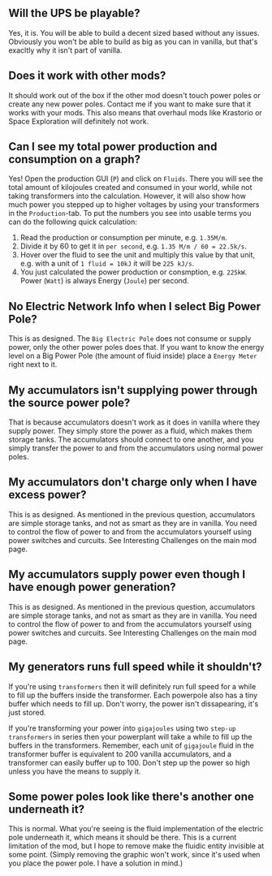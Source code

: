 ## Will the UPS be playable?

Yes, it is. You will be able to build a decent sized based without any issues. Obviously you won't be able to build as big as you can in vanilla, but that's exacltly why it isn't part of vanilla.

## Does it work with other mods?

It should work out of the box if the other mod doesn't touch power poles or create any new power poles. Contact me if you want to make sure that it works with your mods. This also means that overhaul mods like Krastorio or Space Exploration will definitely not work.

## Can I see my total power production and consumption on a graph?
Yes! Open the production GUI (`P`) and click on `Fluids`. There you will see the total amount of kilojoules created and consumed in your world, while not taking transformers into the calculation. However, it will also show how much power you stepped up to higher voltages by using your transformers in the `Production`-tab. To put the numbers you see into usable terms you can do the following quick calculation:

1. Read the production or consumption per minute, e.g. `1.35M/m`.
2. Divide it by 60 to get it in `per second`, e.g. `1.35 M/m / 60 = 22.5k/s`.
3. Hover over the fluid to see the unit and multiply this value by that unit, e.g. with a unit of `1 fluid = 10kJ` it will be `225 kJ/s`.
4. You just calculated the power production or consmption, e.g. `225kW`. Power (`Watt`) is always Energy (`Joule`) per second.

## No Electric Network Info when I select Big Power Pole?

This is as designed. The `Big Electric Pole` does not consume or supply power, only the other power poles does that. If you want to know the energy level on a Big Power Pole (the amount of fluid inside) place a `Energy Meter` right next to it.

## My accumulators isn't supplying power through the source power pole?

That is because accumulators doesn't work as it does in vanilla where they supply power. They simply store the power as a fluid, which makes them storage tanks. The accumulators should connect to one another, and you simply transfer the power to and from the accumulators using normal power poles.

## My accumulators don't charge only when I have excess power?
This is as designed. As mentioned in the previous question, accumulators are simple storage tanks, and not as smart as they are in vanilla. You need to control the flow of power to and from the accumulators yourself using power switches and curcuits. See Interesting Challenges on the main mod page.

## My accumulators supply power even though I have enough power generation?
This is as designed. As mentioned in the previous question, accumulators are simple storage tanks, and not as smart as they are in vanilla. You need to control the flow of power to and from the accumulators yourself using power switches and curcuits. See Interesting Challenges on the main mod page.

## My generators runs full speed while it shouldn't?

If you're using `transformers` then it will definitely run full speed for a while to fill up the buffers inside the transformer. Each powerpole also has a tiny buffer which needs to fill up. Don't worry, the power isn't dissapearing, it's just stored.

If you're transforming your power into `gigajoules` using two `step-up transformers` in series then your powerplant will take a while to fill up the buffers in the transformers. Remember, each unit of `gigajoule` fluid in the transformer buffer is equivalent to 200 vanilla accumulators, and a transformer can easily buffer up to 100. Don't step up the power so high unless you have the means to supply it.


## Some power poles look like there's another one underneath it?

This is normal. What you're seeing is the fluid implementation of the electric pole underneath it, which means it should be there. This is a current limitation of the mod, but I hope to remove make the fluidic entity invisible at some point. (Simply removing the graphic won't work, since it's used when you place the power pole. I have a solution in mind.)
